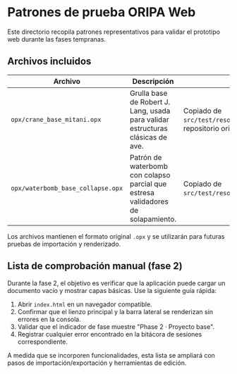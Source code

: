 # Patrones de prueba ORIPA Web

Este directorio recopila patrones representativos para validar el prototipo web durante las fases tempranas.

## Archivos incluidos

| Archivo | Descripción | Fuente |
| --- | --- | --- |
| `opx/crane_base_mitani.opx` | Grulla base de Robert J. Lang, usada para validar estructuras clásicas de ave. | Copiado de `src/test/resources/crane_base_mitani.opx` del repositorio original. |
| `opx/waterbomb_base_collapse.opx` | Patrón de waterbomb con colapso parcial que estresa validadores de solapamiento. | Copiado de `src/test/resources/waterbomb_base_collapse.opx`. |

Los archivos mantienen el formato original `.opx` y se utilizarán para futuras pruebas de importación y renderizado.

## Lista de comprobación manual (fase 2)

Durante la fase 2, el objetivo es verificar que la aplicación puede cargar un documento vacío y mostrar capas básicas. Use la siguiente guía rápida:

1. Abrir `index.html` en un navegador compatible.
2. Confirmar que el lienzo principal y la barra lateral se renderizan sin errores en la consola.
3. Validar que el indicador de fase muestre "Phase 2 · Proyecto base".
4. Registrar cualquier error encontrado en la bitácora de sesiones correspondiente.

A medida que se incorporen funcionalidades, esta lista se ampliará con pasos de importación/exportación y herramientas de edición.
